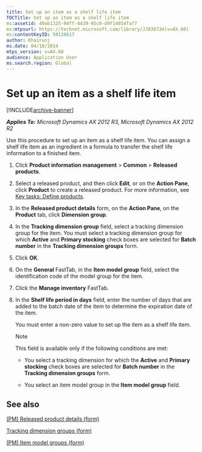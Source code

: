 ```yaml
---
title: Set up an item as a shelf life item
TOCTitle: Set up an item as a shelf life item
ms:assetid: 49ab1325-94ff-4439-95c0-d9f14954faf7
ms:mtpsurl: https://technet.microsoft.com/library/JJ838734(v=AX.60)
ms:contentKeyID: 50120617
author: Khairunj
ms.date: 04/18/2014
mtps_version: v=AX.60
audience: Application User
ms.search.region: Global
---
```


# Set up an item as a shelf life item 


[!INCLUDE[archive-banner](includes/archive-banner.md)]


_**Applies To:** Microsoft Dynamics AX 2012 R3, Microsoft Dynamics AX 2012 R2_

Use this procedure to set up an item as a shelf life item. You can assign a shelf life item as an ingredient in a formula to transfer the shelf life information to a finished item.

1.  Click **Product information management** \> **Common** \> **Released products**.

2.  Select a released product, and then click **Edit**, or on the **Action Pane**, click **Product** to create a released product. For more information, see [Key tasks: Define products](key-tasks-define-products.md).

3.  In the **Released product details** form, on the **Action Pane**, on the **Product** tab, click **Dimension group**.

4.  In the **Tracking dimension group** field, select a tracking dimension group for the item. You must select a tracking dimension group for which **Active** and **Primary stocking** check boxes are selected for **Batch number** in the **Tracking dimension groups** form.

5.  Click **OK**.

6.  On the **General** FastTab, in the **Item model group** field, select the identification code of the model group for the item.

7.  Click the **Manage inventory** FastTab.

8.  In the **Shelf life period in days** field, enter the number of days that are added to the batch date of the item to determine the expiration date of the item.
    
    You must enter a non-zero value to set up the item as a shelf life item.
    

    > [!NOTE]
    > <P>This field is available only if the following conditions are met:</P>
    > <UL>
    > <LI>
    > <P>You select a tracking dimension for which the <STRONG>Active</STRONG> and <STRONG>Primary stocking</STRONG> check boxes are selected for <STRONG>Batch number</STRONG> in the <STRONG>Tracking dimension groups</STRONG> form.</P>
    > <LI>
    > <P>You select an item model group in the <STRONG>Item model group</STRONG> field.</P></LI></UL>



## See also

[(PM) Released product details (form)](https://technet.microsoft.com/library/hh352306\(v=ax.60\))

[Tracking dimension groups (form)](https://technet.microsoft.com/library/hh209465\(v=ax.60\))

[(PM) Item model groups (form)](https://technet.microsoft.com/library/hh328695\(v=ax.60\))

  


